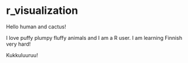# r_visualization

Hello human and cactus!

I love puffy plumpy fluffy animals and I am a R user.
I am learning Finnish very hard!

Kukkuluuruu!
